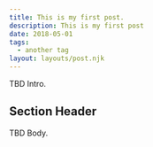 ```yaml
---
title: This is my first post.
description: This is my first post
date: 2018-05-01
tags:
  - another tag
layout: layouts/post.njk
---
```

TBD Intro.

## Section Header

TBD Body.
